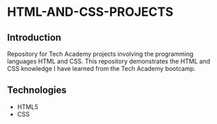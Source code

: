 # HTML-AND-CSS-PROJECTS
## Introduction
Repository for Tech Academy projects involving the programming languages HTML and CSS. This repository demonstrates the HTML and CSS knowledge I have learned from the Tech Academy bootcamp.

## Technologies
- HTML5
- CSS


